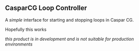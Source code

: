 CasparCG Loop Controller
------------------------

A _simple_ interface for starting and stopping loops in Caspar CG.

Hopefully this works

*this product is in development and is not suitable for production environments*
